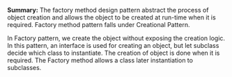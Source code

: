**Summary:**
The factory method design pattern abstract the process of object creation and allows the object to be created at run-time when it is required. Factory method pattern falls under Creational Pattern.

In Factory pattern, we create the object without exposing the creation logic. In this pattern, an interface is used for creating an object, but let subclass decide which class to instantiate. The creation of object is done when it is required. The Factory method allows a class later instantiation to subclasses.